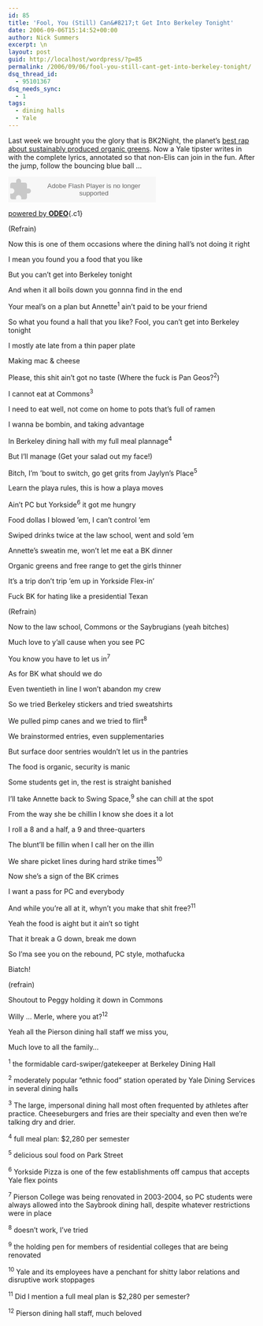 ```yaml
---
id: 85
title: 'Fool, You (Still) Can&#8217;t Get Into Berkeley Tonight'
date: 2006-09-06T15:14:52+00:00
author: Nick Summers
excerpt: \n
layout: post
guid: http://localhost/wordpress/?p=85
permalink: /2006/09/06/fool-you-still-cant-get-into-berkeley-tonight/
dsq_thread_id:
  - 95101367
dsq_needs_sync:
  - 1
tags:
  - dining halls
  - Yale
---
```

Last week we brought you the glory that is BK2Night, the planet&#8217;s [best rap about sustainably produced organic greens](http://www.ivygateblog.com/2006/08/fool_you_cant_get_into_berkeley_tonight.html). Now a Yale tipster writes in with the complete lyrics, annotated so that non-Elis can join in the fun. After the jump, follow the bouncing blue ball &#8230; 

<embed src="http://www.odeo.com/flash/audio_player_standard_gray.swf" quality="high" width="300" height="52" name="audio_player_standard_gray" align="middle" allowscriptaccess="always" wmode="transparent" type="application/x-shockwave-flash" flashvars="audio_id=1784090&audio_duration=216.607&valid_sample_rate=true&external_url=http://media.odeo.com/7/5/3/BK2NIGHT.mp3" pluginspage="http://www.macromedia.com/go/getflashplayer" />


  
[powered by **ODEO**](http://odeo.com/audio/1784090/view){.c1}

<!--more-->


  
(Refrain)
  
Now this is one of them occasions where the dining hall&#8217;s not doing it right
  
I mean you found you a food that you like
  
But you can&#8217;t get into Berkeley tonight
  
And when it all boils down you gonnna find in the end
  
Your meal&#8217;s on a plan but Annette<sup>1</sup> ain&#8217;t paid to be your friend
  
So what you found a hall that you like? Fool, you can&#8217;t get into Berkeley tonight

I mostly ate late from a thin paper plate
  
Making mac & cheese
  
Please, this shit ain&#8217;t got no taste (Where the fuck is Pan Geos?<sup>2</sup>)
  
I cannot eat at Commons<sup>3</sup>
  
I need to eat well, not come on home to pots that&#8217;s full of ramen
  
I wanna be bombin, and taking advantage
  
In Berkeley dining hall with my full meal plannage<sup>4</sup>
  
But I&#8217;ll manage (Get your salad out my face!)
  
Bitch, I&#8217;m &#8217;bout to switch, go get grits from Jaylyn&#8217;s Place<sup>5</sup>
  
Learn the playa rules, this is how a playa moves
  
Ain&#8217;t PC but Yorkside<sup>6</sup> it got me hungry
  
Food dollas I blowed &#8217;em, I can&#8217;t control &#8217;em
  
Swiped drinks twice at the law school, went and sold &#8217;em
  
Annette&#8217;s sweatin me, won&#8217;t let me eat a BK dinner
  
Organic greens and free range to get the girls thinner
  
It&#8217;s a trip don&#8217;t trip &#8217;em up in Yorkside Flex-in&#8217;
  
Fuck BK for hating like a presidential Texan

(Refrain)

Now to the law school, Commons or the Saybrugians (yeah bitches)
  
Much love to y&#8217;all cause when you see PC
  
You know you have to let us in<sup>7</sup>
  
As for BK what should we do
  
Even twentieth in line I won&#8217;t abandon my crew
  
So we tried Berkeley stickers and tried sweatshirts
  
We pulled pimp canes and we tried to flirt<sup>8</sup>
  
We brainstormed entries, even supplementaries
  
But surface door sentries wouldn&#8217;t let us in the pantries
  
The food is organic, security is manic
  
Some students get in, the rest is straight banished

I&#8217;ll take Annette back to Swing Space,<sup>9</sup> she can chill at the spot
  
From the way she be chillin I know she does it a lot
  
I roll a 8 and a half, a 9 and three-quarters
  
The blunt&#8217;ll be fillin when I call her on the illin
  
We share picket lines during hard strike times<sup>10</sup>
  
Now she&#8217;s a sign of the BK crimes
  
I want a pass for PC and everybody
  
And while you&#8217;re all at it, whyn&#8217;t you make that shit free?<sup>11</sup>
  
Yeah the food is aight but it ain&#8217;t so tight
  
That it break a G down, break me down
  
So I&#8217;ma see you on the rebound, PC style, mothafucka
  
Biatch!

(refrain)

Shoutout to Peggy holding it down in Commons
  
Willy &#8230; Merle, where you at?<sup>12</sup>
  
Yeah all the Pierson dining hall staff we miss you,
  
Much love to all the family&#8230;

<sup>1</sup> the formidable card-swiper/gatekeeper at Berkeley Dining Hall
  
<sup>2</sup> moderately popular &#8220;ethnic food&#8221; station operated by Yale Dining Services in several dining halls
  
<sup>3</sup> The large, impersonal dining hall most often frequented by athletes after practice. Cheeseburgers and fries are their specialty and even then we&#8217;re talking dry and drier.
  
<sup>4</sup> full meal plan: $2,280 per semester
  
<sup>5</sup> delicious soul food on Park Street
  
<sup>6</sup> Yorkside Pizza is one of the few establishments off campus that accepts Yale flex points
  
<sup>7</sup> Pierson College was being renovated in 2003-2004, so PC students were always allowed into the Saybrook dining hall, despite whatever restrictions were in place
  
<sup>8</sup> doesn&#8217;t work, I&#8217;ve tried
  
<sup>9</sup> the holding pen for members of residential colleges that are being renovated
  
<sup>10</sup> Yale and its employees have a penchant for shitty labor relations and disruptive work stoppages
  
<sup>11</sup> Did I mention a full meal plan is $2,280 per semester?
  
<sup>12</sup> Pierson dining hall staff, much beloved
  
<sup><br /></sup>